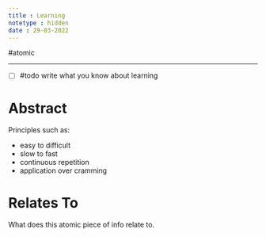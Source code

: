 ```yaml
---
title : Learning
notetype : hidden
date : 29-03-2022
---
```



#atomic

----
- [ ] #todo write what you know about learning
# Abstract
Principles such as:
- easy to difficult
- slow to fast
- continuous repetition
- application over cramming

# Relates To

What does this atomic piece of info relate to.

